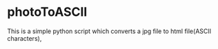 # photoToASCII
This is a simple python script which converts a jpg file to html file(ASCII characters),
